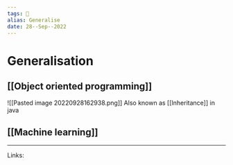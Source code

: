 ```yaml
---
tags: 🌱
alias: Generalise
date: 28--Sep--2022
---
```


# Generalisation
## [[Object oriented programming]]

![[Pasted image 20220928162938.png]]
Also known as [[Inheritance]] in java
## [[Machine learning]]

---
Links: 